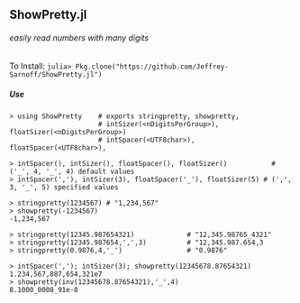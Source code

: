 ## ShowPretty.jl
###### easily read numbers with many digits

To Install: `julia> Pkg.clone("https://github.com/Jeffrey-Sarnoff/ShowPretty.jl")`

##### Use
```F#
> using ShowPretty    # exports stringpretty, showpretty, 
                      # intSizer(<nDigitsPerGroup>), floatSizer(<nDigitsPerGroup>)
                      # intSpacer(<UTF8char>), floatSpacer(<UTF8char>),

> intSpacer(), intSizer(), floatSpacer(), floatSizer()           # ('_', 4, '_', 4) default values
> intSpacer(','), intSizer(3), floatSpacer('_'), floatSizer(5) # (',', 3, '_', 5) specified values

> stringpretty(1234567) # "1,234,567"
> showpretty(-1234567)
-1,234,567

> stringpretty(12345.987654321)             # "12,345.98765_4321"
> stringpretty(12345.987654,',',3)          # "12,345.987.654,3
> stringpretty(0.9876,4,'_')                # "0.9876"

> intSpacer(','); intSizer(3); showpretty(12345678.87654321)
1.234,567,887,654,321e7
> showpretty(inv(12345678.87654321),'_',4)
8.1000_0008_91e-8

```
